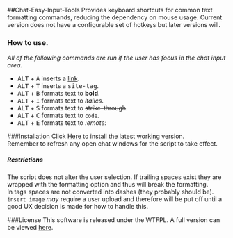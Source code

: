 ##Chat-Easy-Input-Tools
Provides keyboard shortcuts for common text formatting commands, reducing 
the dependency on mouse usage. Current version does not have a configurable set of hotkeys but later versions will. 

### How to use.

_All of the following commands are run if the user has focus in the chat input area._

  * <kbd>ALT</kbd> + <kbd>A</kbd> inserts a [link](# "with optional title").  
  * <kbd>ALT</kbd> + <kbd>T</kbd> inserts a <kbd>site-tag</kbd>.  
  * <kbd>ALT</kbd> + <kbd>B</kbd> formats text to **bold**.  
  * <kbd>ALT</kbd> + <kbd>I</kbd> formats text to _italics_.  
  * <kbd>ALT</kbd> + <kbd>S</kbd> formats text to ~~strike-through~~.  
  * <kbd>ALT</kbd> + <kbd>C</kbd> formats text to `code`.  
  * <kbd>ALT</kbd> + <kbd>E</kbd> formats text to *:emote:*


###Installation 
Click [Here](https://github.com/rlemon/Chat-Easy-Input-Tools/raw/master/chateasyinput.user.js) to install the latest working version.  
Remember to refresh any open chat windows for the script to take effect. 


##### Restrictions
The script does not alter the user selection. If trailing spaces exist they are wrapped with the formatting option and thus will break the formatting.  
In tags spaces are not converted into dashes (they probably should be).  
`insert image` _may_ require a user upload and therefore will be put off until a good UX decision is made for how to handle this.  


###License
This software is released under the WTFPL. A full version can be viewed [here](https://github.com/rlemon/Chat-Easy-Input-Tools/blob/master/LICENSE.md).